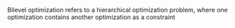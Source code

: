 Bilevel optimization refers to a hierarchical optimization problem, where one optimization contains another optimization as a constraint

